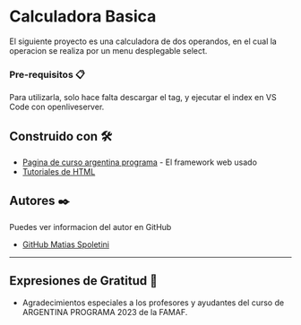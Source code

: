 # Calculadora Basica

El siguiente proyecto es una calculadora de dos operandos,
en el cual la operacion se realiza por un menu desplegable select.


### Pre-requisitos 📋

Para utilizarla, solo hace falta descargar el tag, y ejecutar el index en VS Code con openliveserver.


## Construido con 🛠️

* [Pagina de curso argentina programa](https://sites.google.com/unc.edu.ar/argentinaprograma/p%C3%A1ginas-web-con-componentes-din%C3%A1micos/te%C3%B3ricos?authuser=0) - El framework web usado
* [Tutoriales de HTML](https://www.w3schools.com/html/default.asp) 



## Autores ✒️
Puedes ver informacion del autor en GitHub
* [GitHub Matias Spoletini](https://github.com/Spoletini?tab=repositories) 

---

## Expresiones de Gratitud 🎁

* Agradecimientos especiales a los profesores y ayudantes del curso de ARGENTINA PROGRAMA 2023 de la FAMAF.



